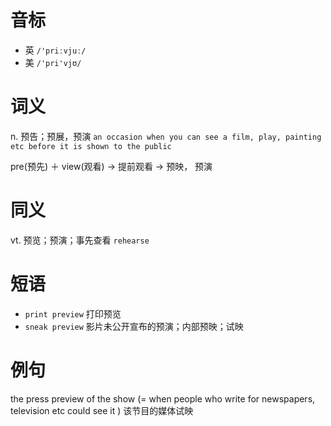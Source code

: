 # 音标

- 英 `/'priːvjuː/`
- 美 `/'pri'vjʊ/`

# 词义

n. 预告；预展，预演
`an occasion when you can see a film, play, painting etc before it is shown to the public`



pre(预先) ＋ view(观看) → 提前观看 → 预映， 预演

# 同义

vt. 预览；预演；事先查看
`rehearse`

# 短语

- `print preview` 打印预览
- `sneak preview` 影片未公开宣布的预演；内部预映；试映

# 例句

the press preview of the show (= when people who write for newspapers, television etc could see it )
该节目的媒体试映


